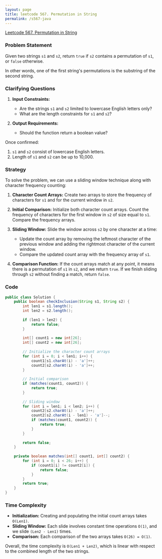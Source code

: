 ```yaml
---
layout: page
title: leetcode 567. Permutation in String
permalink: /s567-java
---
```

[Leetcode 567. Permutation in String](https://algoadvance.github.io/algoadvance/l567)
### Problem Statement

Given two strings `s1` and `s2`, return `true` if `s2` contains a permutation of `s1`, or `false` otherwise.

In other words, one of the first string's permutations is the substring of the second string.

### Clarifying Questions

1. **Input Constraints:**
   - Are the strings `s1` and `s2` limited to lowercase English letters only?
   - What are the length constraints for `s1` and `s2`?
   
2. **Output Requirements:**
   - Should the function return a boolean value?

Once confirmed:
1. `s1` and `s2` consist of lowercase English letters.
2. Length of `s1` and `s2` can be up to 10,000.

### Strategy

To solve the problem, we can use a sliding window technique along with character frequency counting:

1. **Character Count Arrays:** 
   Create two arrays to store the frequency of characters for `s1` and for the current window in `s2`.

2. **Initial Comparison:**
   Initialize both character count arrays. Count the frequency of characters for the first window in `s2` of size equal to `s1`. Compare the frequency arrays.

3. **Sliding Window:**
   Slide the window across `s2` by one character at a time:
   - Update the count array by removing the leftmost character of the previous window and adding the rightmost character of the current window.
   - Compare the updated count array with the frequency array of `s1`.

4. **Comparison Function:** 
   If the count arrays match at any point, it means there is a permutation of `s1` in `s2`, and we return `true`. If we finish sliding through `s2` without finding a match, return `false`.

### Code

```java
public class Solution {
    public boolean checkInclusion(String s1, String s2) {
        int len1 = s1.length();
        int len2 = s2.length();
        
        if (len1 > len2) {
            return false;
        }
        
        int[] count1 = new int[26];
        int[] count2 = new int[26];
        
        // Initialize the character count arrays
        for (int i = 0; i < len1; i++) {
            count1[s1.charAt(i) - 'a']++;
            count2[s2.charAt(i) - 'a']++;
        }
        
        // Initial comparison
        if (matches(count1, count2)) {
            return true;
        }
        
        // Sliding window
        for (int i = len1; i < len2; i++) {
            count2[s2.charAt(i) - 'a']++;
            count2[s2.charAt(i - len1) - 'a']--;
            if (matches(count1, count2)) {
                return true;
            }
        }
        
        return false;
    }
    
    private boolean matches(int[] count1, int[] count2) {
        for (int i = 0; i < 26; i++) {
            if (count1[i] != count2[i]) {
                return false;
            }
        }
        return true;
    }
}
```

### Time Complexity

- **Initialization:** Creating and populating the initial count arrays takes `O(Len1)`.
- **Sliding Window:** Each slide involves constant time operations `O(1)`, and we slide `(Len2 - Len1)` times.
- **Comparison:** Each comparison of the two arrays takes `O(26) = O(1)`.

Overall, the time complexity is `O(Len1 + Len2)`, which is linear with respect to the combined length of the two strings.